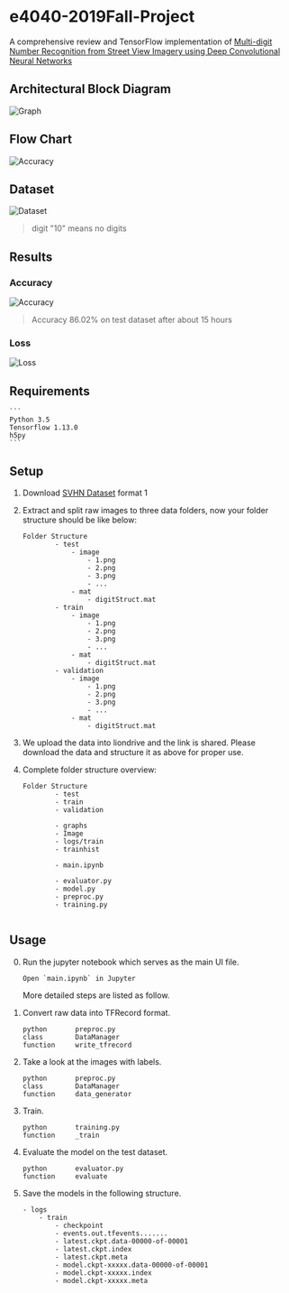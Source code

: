 # e4040-2019Fall-Project

A comprehensive review and TensorFlow implementation of [Multi-digit Number Recognition from Street View Imagery using Deep Convolutional Neural Networks](http://arxiv.org/pdf/1312.6082.pdf) 


## Architectural Block Diagram

![Graph](https://github.com/cu-zk-courses-org/e4040-2019fall-project-zxxz-rx2166-wz2466-yz3075/blob/master/Image/diagram.png?raw=true)


## Flow Chart
![Accuracy](https://github.com/cu-zk-courses-org/e4040-2019fall-project-zxxz-rx2166-wz2466-yz3075/blob/master/Image/flow_chart.png?raw=true)


## Dataset
![Dataset](https://github.com/cu-zk-courses-org/e4040-2019fall-project-zxxz-rx2166-wz2466-yz3075/blob/master/Image/dataset.png?raw=true)



> digit "10" means no digits


## Results

### Accuracy
![Accuracy](https://github.com/cu-zk-courses-org/e4040-2019fall-project-zxxz-rx2166-wz2466-yz3075/blob/master/Image/accuracy.png?raw=true)

> Accuracy 86.02% on test dataset after about 15 hours

### Loss
![Loss](https://github.com/cu-zk-courses-org/e4040-2019fall-project-zxxz-rx2166-wz2466-yz3075/blob/master/Image/loss.png?raw=true)


## Requirements
    ```
    Python 3.5
    Tensorflow 1.13.0
    h5py
    ```


## Setup

1. Download [SVHN Dataset](http://ufldl.stanford.edu/housenumbers/) format 1

2. Extract and split raw images to three data folders, now your folder structure should be like below:
    ```
    Folder Structure
            - test
                - image
                    - 1.png 
                    - 2.png
                    - 3.png
                    - ...
                - mat
                    - digitStruct.mat
            - train
                - image
                    - 1.png 
                    - 2.png
                    - 3.png
                    - ...
                - mat
                    - digitStruct.mat
            - validation
                - image
                    - 1.png 
                    - 2.png
                    - 3.png
                    - ...
                - mat
                    - digitStruct.mat
    ```

3. We upload the data into liondrive and the link is shared. Please download the data and structure it as above for proper use.

4. Complete folder structure overview:

    ```
    Folder Structure
            - test
            - train
            - validation
            
            - graphs
            - Image
            - logs/train
            - trainhist
            
            - main.ipynb
            
            - evaluator.py
            - model.py
            - preproc.py
            - training.py
            
    ```

    


## Usage

0. Run the jupyter notebook which serves as the main UI file. 
    ```
    Open `main.ipynb` in Jupyter
    ```

   More detailed steps are listed as follow.
   
1. Convert raw data into TFRecord format.

    ```
    python       preproc.py
    class        DataManager
    function     write_tfrecord
    ```

2. Take a look at the images with labels.

    ```
    python       preproc.py
    class        DataManager
    function     data_generator
    ```

3. Train.

    ```
    python       training.py
    function     _train
    ```

4. Evaluate the model on the test dataset.

    ```
    python       evaluator.py
    function     evaluate
    ```
    
5. Save the models in the following structure.

    ```
    - logs
        - train
            - checkpoint 
            - events.out.tfevents.......
            - latest.ckpt.data-00000-of-00001
            - latest.ckpt.index
            - latest.ckpt.meta
            - model.ckpt-xxxxx.data-00000-of-00001
            - model.ckpt-xxxxx.index
            - model.ckpt-xxxxx.meta
    ```

